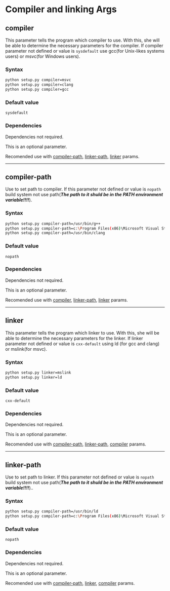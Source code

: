 # Compiler and linking Args

## compiler
This parameter tells the program which compiler to use. With this, she will be able to determine the necessary parameters for the compiler.	
If compiler parameter not defined or value is `sysdefault` use gcc(for Unix-likes systems users) or msvc(for Windows users).
### Syntax

```bash
python setup.py compiler=msvc
python setup.py compiler=clang
python setup.py compiler=gcc
```
### Default value

`sysdefault`

### Dependencies
Dependencies not required.

This is an optional parameter.

Recomended use with [compiler-path](#compiler-path), [linker-path](#linker-path), [linker](#linker) params.


---



## compiler-path
Use to set path to compiler.
If this parameter not defined or value is `nopath` build system not use path(***The path to it shuld be in the PATH environment variable!!!!***).

### Syntax

```bash
python setup.py compiler-path=/usr/bin/g++
python setup.py compiler-path=c:\Program Files(x86)\Microsoft Visual Studio 2017\VC\cl.exe
python setup.py compiler-path=/usr/bin/clang
```
### Default value

`nopath`

### Dependencies
Dependencies not required.

This is an optional parameter.

Recomended use with [compiler](#compiler), [linker-path](#linker-path), [linker](#linker) params.


---



## linker
This parameter tells the program which linker to use. With this, she will be able to determine the necessary parameters for the linker.	
If linker parameter not defined or value is `cxx-default` using ld (for gcc and clang) or mslink(for msvc).
### Syntax

```bash
python setup.py linker=mslink
python setup.py linker=ld
```
### Default value

`cxx-default`

### Dependencies
Dependencies not required.

This is an optional parameter.

Recomended use with [compiler-path](#compiler-path), [linker-path](#linker-path), [compiler](#compiler) params.


---


## linker-path
Use to set path to linker.
If this parameter not defined or value is `nopath` build system not use path(***The path to it shuld be in the PATH environment variable!!!!***)..

### Syntax

```bash
python setup.py compiler-path=/usr/bin/ld
python setup.py compiler-path=c:\Program Files(x86)\Microsoft Visual Studio 2017\VC\link.exe
```
### Default value

`nopath`

### Dependencies
Dependencies not required.

This is an optional parameter.

Recomended use with [compiler-path](#compiler-path), [linker](#linker), [compiler](#compiler)  params.